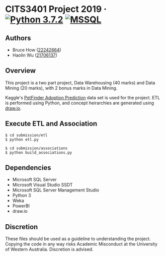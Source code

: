 # CITS3401 Project 2019 &middot; [![Python 3.7.2](https://img.shields.io/badge/python-3.7.2-blue.svg)](https://www.python.org/downloads/release/python-372/) [![MSSQL](https://img.shields.io/badge/SQL%20Server%202017-14.0-orange.svg)]()

## Authors
- Bruce How ([22242664](https://github.com/brucehow/))
- Haolin Wu ([21706137](https://github.com/dragonite)) 

## Overview
This project is a two part project, Data Warehousing (40 marks) and Data Mining (20 marks), with 2 bonus marks in Data Mining. 

Kaggle's [PetFinder Adoption Prediction](https://www.kaggle.com/c/petfinder-adoption-prediction) data set is used for the project. ETL is performed using Python, and concept heirarchies are generated using [draw.io](https://www.draw.io/).

## Execute ETL and Association

```
$ cd submission/etl
$ python etl.py
```

```
$ cd submission/associations
$ python build_associations.py
```

## Dependencies
- Microsoft SQL Server
- Microsoft Visual Studio SSDT
- Microsoft SQL Server Management Studio
- Python 3
- Weka
- PowerBI
- draw.io

## Discretion
These files should be used as a guideline to understanding the project. Copying the code in any way risks Academic Misconduct at the University of Western Australia. Discretion is advised.

